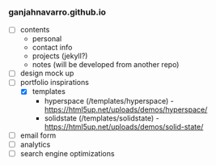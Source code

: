 ### ganjahnavarro.github.io

- [ ] contents
    * personal
    * contact info
    * projects (jekyll?)
    * notes (will be developed from another repo)
- [ ] design mock up
- [ ] portfolio inspirations
    - [x] templates
        * hyperspace (/templates/hyperspace) - https://html5up.net/uploads/demos/hyperspace/
        * solidstate (/templates/solidstate) - https://html5up.net/uploads/demos/solid-state/
- [ ] email form
- [ ] analytics
- [ ] search engine optimizations

